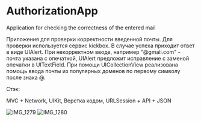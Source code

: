 # AuthorizationApp
Application for checking the correctness of the entered mail

Приложения для проверки корректности введенной почты. Для проверки используется сервис kickbox. В случае успеха приходит ответ в виде UIAlert. При некорректном вводе, например "@gmali.com" - почта указана с опечаткой, UIAlert предложит исправление с заменой опечатки в UITextField. При помощи UICollectionView реализована помощь ввода почты из популярных доменов по первому символу после знака @.


Стэк:

MVC + Network, UIKit, Верстка кодом, URLSession + API + JSON

![IMG_1279](https://user-images.githubusercontent.com/105930553/187022169-65e55dba-1889-4b60-808c-96fa6198a0ef.png)
![IMG_1280](https://user-images.githubusercontent.com/105930553/187022174-aa563edf-e1f5-4048-99f9-0076f92b5951.png)





